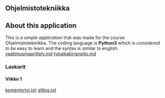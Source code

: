 ## Ohjelmistotekniikka
## About this application
This is *a simple application* that was made for the course Ohjelmistotekniikka.
The coding language is **Python3** which is *considered to be* easy to learn and 
the syntax is similar to english.
[vaatimusmaarittely.md](https://github.com/renvik/ot-harjoitustyo/blob/main/dokumentaatio/vaatimusmaarittely.md)
[työaikakirjanpito.md](https://github.com/renvik/ot-harjoitustyo/blob/main/dokumentaatio/tyoaikakirjanpito.md)

### Laskarit
#### Viikko 1
[komentorivi.txt](https://github.com/renvik/ot-harjoitustyo/blob/main/laskarit/viikko1/komentorivi.txt)
[gitlog.txt](https://github.com/renvik/ot-harjoitustyo/blob/main/laskarit/viikko1/gitlog.txt)
